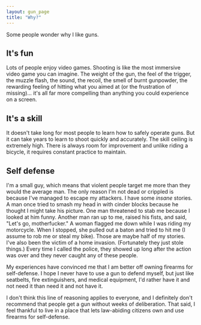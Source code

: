 ```yaml
---
layout: gun_page
title: "Why?"
---
```


Some people wonder why I like guns. 


## It's fun

Lots of people enjoy video games. Shooting is like the most immersive video game you can imagine. The weight of the gun, the feel of the trigger, the muzzle flash, the sound, the recoil, the smell of burnt gunpowder, the rewarding feeling of hitting what you aimed at (or the frustration of missing)... it's all far more compelling than anything you could experience on a screen.


## It's a skill

It doesn't take long for most people to learn how to safely operate guns. But it can take years to learn to shoot quickly and accurately. The skill ceiling is extremely high. There is always room for improvement and unlike riding a bicycle, it requires constant practice to maintain.


## Self defense

I'm a small guy, which means that violent people target me more than they would the average man. The only reason I'm not dead or crippled is because I've managed to escape my attackers. I have some *insane* stories. A man once tried to smash my head in with cinder blocks because he thought I might take his picture. One man threatened to stab me because I looked at him funny. Another man ran up to me, raised his fists, and said, "Let's go, motherfucker." A woman flagged me down while I was riding my motorcycle. When I stopped, she pulled out a baton and tried to hit me (I assume to rob me or steal my bike). Those are maybe half of my stories. I've also been the victim of a home invasion. (Fortunately they just stole things.) Every time I called the police, they showed up long after the action was over and they never caught any of these people. 

My experiences have convinced me that I am better off owning firearms for self-defense. I hope I never have to use a gun to defend myself, but just like seatbelts, fire extinguishers, and medical equipment, I'd rather have it and not need it than need it and not have it.

I don't think this line of reasoning applies to everyone, and I definitely don't recommend that people get a gun without weeks of deliberation. That said, I feel thankful to live in a place that lets law-abiding citizens own and use firearms for self-defense.
